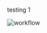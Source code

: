 testing 1 

![workflow](https://github.com/KyawZayarMin1234/sem/actions/workflows/main.yml/badge.svg)